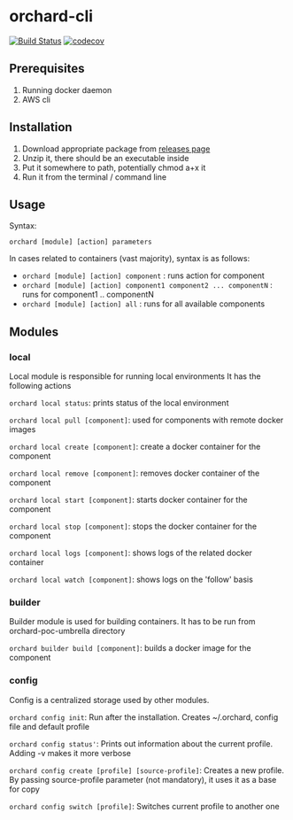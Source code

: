 # orchard-cli
[![Build Status](https://travis-ci.com/mara-mfa/pru-gh-search.svg?branch=master)](https://travis-ci.com/mara-mfa/pru-gh-search)
[![codecov](https://codecov.io/gh/pgmtc/orchard-cli/branch/master/graph/badge.svg)](https://codecov.io/gh/pgmtc/orchard-cli)

## Prerequisites
1. Running docker daemon
2. AWS cli

## Installation
1. Download appropriate package from [releases page](https://github.com/pgmtc/orchard-cli/releases)
2. Unzip it, there should be an executable inside
3. Put it somewhere to path, potentially chmod a+x it
4. Run it from the terminal / command line

## Usage 
Syntax:

`orchard [module] [action] parameters`

In cases related to containers (vast majority), syntax is as follows:

- `orchard [module] [action] component` : runs action for component
- `orchard [module] [action] component1 component2 ... componentN` : runs for component1 .. componentN
- `orchard [module] [action] all` : runs for all available components


## Modules
### local
Local module is responsible for running local environments
It has the following actions

`orchard local status`: prints status of the local environment

`orchard local pull [component]`: used for components with remote docker images

`orchard local create [component]`: create a docker container for the component

`orchard local remove [component]`: removes docker container of the component

`orchard local start [component]`: starts docker container for the component

`orchard local stop [component]`: stops the docker container for the component

`orchard local logs [component]`: shows logs of the related docker container

`orchard local watch [component]`: shows logs on the 'follow' basis

### builder
Builder module is used for building containers. It has to be run from orchard-poc-umbrella directory

`orchard builder build [component]`: builds a docker image for the component


### config
Config is a centralized storage used by other modules.

`orchard config init`: Run after the installation. Creates ~/.orchard, config file and default profile

`orchard config status'`: Prints out information about the current profile. Adding -v makes it more verbose

`orchard config create [profile] [source-profile]`: Creates a new profile. By passing source-profile parameter (not mandatory), it uses it as a base for copy

`orchard config switch [profile]`: Switches current profile to another one
